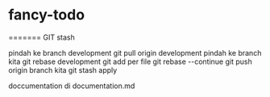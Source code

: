 # fancy-todo

=======
GIT stash

pindah ke branch development
git pull origin development
pindah ke branch kita
git rebase development
git add per file
git rebase --continue
git push origin branch kita
git stash apply

doccumentation di documentation.md
